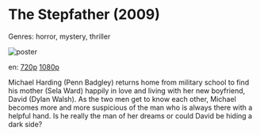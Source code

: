 # The Stepfather (2009)

Genres: horror, mystery, thriller

![poster](http://image.tmdb.org/t/p/w500/x4hPqqqZcXYbC1lWkFaLRJUASJ.jpg)

en:
  [720p](magnet:?xt=urn:btih:02118728210210BA2C5E1816BE61448B4CA0150A&tr=udp://glotorrents.pw:6969/announce&tr=udp://tracker.opentrackr.org:1337/announce&tr=udp://torrent.gresille.org:80/announce&tr=udp://tracker.openbittorrent.com:80&tr=udp://tracker.coppersurfer.tk:6969&tr=udp://tracker.leechers-paradise.org:6969&tr=udp://p4p.arenabg.ch:1337&tr=udp://tracker.internetwarriors.net:1337)
  [1080p](magnet:?xt=urn:btih:958E23C0315DE54193723C108099922D0971C277&tr=udp://glotorrents.pw:6969/announce&tr=udp://tracker.opentrackr.org:1337/announce&tr=udp://torrent.gresille.org:80/announce&tr=udp://tracker.openbittorrent.com:80&tr=udp://tracker.coppersurfer.tk:6969&tr=udp://tracker.leechers-paradise.org:6969&tr=udp://p4p.arenabg.ch:1337&tr=udp://tracker.internetwarriors.net:1337)
  


Michael Harding (Penn Badgley) returns home from military school to find his mother (Sela Ward) happily in love and living with her new boyfriend, David (Dylan Walsh). As the two men get to know each other, Michael becomes more and more suspicious of the man who is always there with a helpful hand. Is he really the man of her dreams or could David be hiding a dark side?